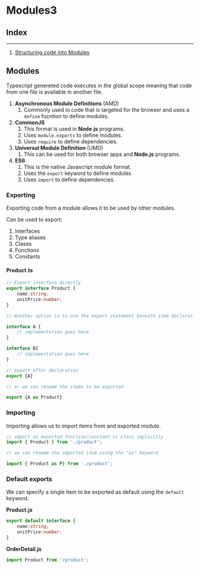 # Modules3

## Index

---

1. [Structuring code into Modules](#modules)



## Modules

Typescript genereted code executes in the global scope meaning that code from one file is available in another file. 

1. **Asynchronous Module Definitions** (AMD)
    1. Commonly used in code that is targeted for the browser and uses a `define` fucntion to define modules.
2. **CommonJS**
    1. This format is used in **Node.js** programs.
    1. Uses `module.exports` to define modules.
    1. Uses `require` to define dependencies.
3. **Universal Module Definition** (UMD)
    1. This can be used for both browser apps and **Node.js** programs.
4. **ES6**
    1. This is the native Javascript module format.
    2. Uses the `export` keyword to define modules
    3. Uses `import` to define dependencies. 

### **Exporting**

Exporting code from a module allows it to be used by other modules. 

Can be used to export:

1. Interfaces
2. Type aliases
3. Clases
4. Functions
5. Constants


#### **Product.ts**
```typescript
// Export interface directly
export interface Product {
    name:string;
    unitPrice:number;
}

// Another option is to use the export statement beneath item declarations

interface A {
    // implementation goes here
}

interface B{
    // implementation goes here
}

// export after declaration
export {A}

// or we can rename the items to be exported

export {A as Product}

```

### **Importing**

Importing allows us to import items from and exported module. 

```typescript
// import an exported function/constant or class implicitly
import { Product } from './product';

// we can rename the imported item using the "as" keyword

import { Product as P} from './product';

```

### Default exports

We can specify a single item to be exported as default using the `default` keyword.

**Product.js**
```typescript
export default interface {
    name:string;
    unitPrice:number;
}
```

**OrderDetail.js**

```typescript
import Product from '/product';
```